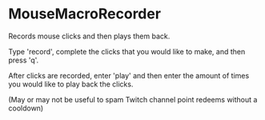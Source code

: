 # MouseMacroRecorder
Records mouse clicks and then plays them back.

Type 'record', complete the clicks that you would like to make, and then press 'q'.

After clicks are recorded, enter 'play' and then enter the amount of times you would like to play back the clicks.

(May or may not be useful to spam Twitch channel point redeems without a cooldown)
